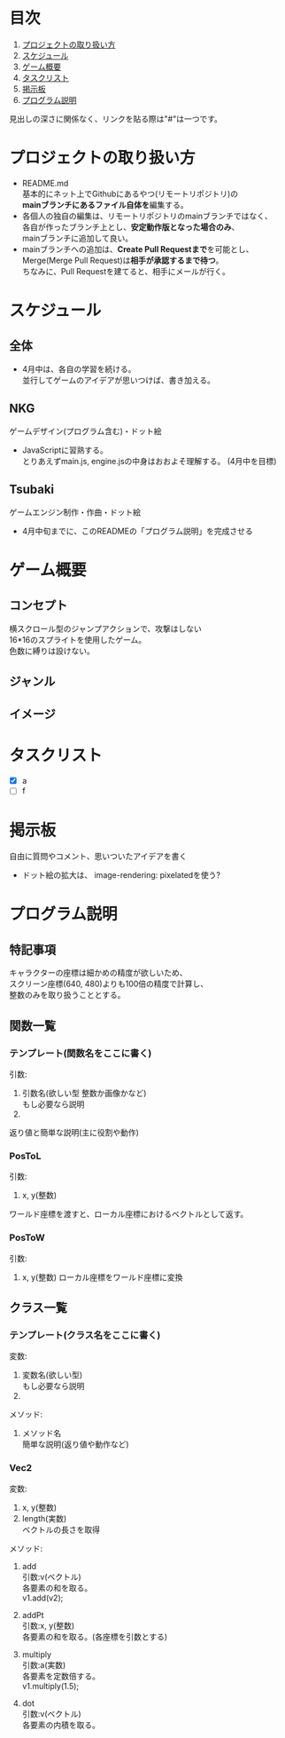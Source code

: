 # 目次
1. [プロジェクトの取り扱い方](#プロジェクトの取り扱い方)
1. [スケジュール](#スケジュール)
1. [ゲーム概要](#ゲーム概要)
1. [タスクリスト](#タスクリスト)
1. [掲示板](#掲示板)
1. [プログラム説明](#プログラム説明)

見出しの深さに関係なく、リンクを貼る際は"#"は一つです。

# プロジェクトの取り扱い方
- 	README.md  
	基本的にネット上でGithubにあるやつ(リモートリポジトリ)の  
	**mainブランチにあるファイル自体を**編集する。  
-	各個人の独自の編集は、リモートリポジトリのmainブランチではなく、  
	各自が作ったブランチ上とし、**安定動作版となった場合のみ**、  
	mainブランチに追加して良い。
- 	mainブランチへの追加は、**Create Pull Requestまで**を可能とし、  
	Merge(Merge Pull Request)は**相手が承認するまで待つ**。  
	ちなみに、Pull Requestを建てると、相手にメールが行く。

# スケジュール
## 全体
- 	4月中は、各自の学習を続ける。  
	並行してゲームのアイデアが思いつけば、書き加える。

## NKG
ゲームデザイン(プログラム含む)・ドット絵
- 	JavaScriptに習熟する。  
	とりあえずmain.js, engine.jsの中身はおおよそ理解する。
	(4月中を目標)

## Tsubaki
ゲームエンジン制作・作曲・ドット絵
-	4月中旬までに、このREADMEの「プログラム説明」を完成させる

# ゲーム概要  
## コンセプト  
横スクロール型のジャンプアクションで、攻撃はしない  
16*16のスプライトを使用したゲーム。  
色数に縛りは設けない。
## ジャンル
## イメージ

# タスクリスト
- [x] a 
- [ ] f

# 掲示板
自由に質問やコメント、思いついたアイデアを書く
-	ドット絵の拡大は、
	image-rendering: pixelatedを使う?

# プログラム説明
## 特記事項
キャラクターの座標は細かめの精度が欲しいため、  
スクリーン座標(640, 480)よりも100倍の精度で計算し、  
整数のみを取り扱うこととする。

## 関数一覧
### テンプレート(関数名をここに書く)
引数:
1.	引数名(欲しい型 整数か画像かなど)  
	もし必要なら説明
2.  

返り値と簡単な説明(主に役割や動作)

### PosToL
引数:  
1. x, y(整数)

ワールド座標を渡すと、ローカル座標におけるベクトルとして返す。

### PosToW
引数:  
1.	x, y(整数)
	ローカル座標をワールド座標に変換


## クラス一覧
### テンプレート(クラス名をここに書く)
変数:
1.	変数名(欲しい型)  
	もし必要なら説明
2.  

メソッド:  
1.	メソッド名  
	簡単な説明(返り値や動作など)

### Vec2
変数:
1.	x, y(整数)
2.	length(実数)  
	ベクトルの長さを取得

メソッド:
1.	add  
	引数:v(ベクトル)  
	各要素の和を取る。  
	v1.add(v2);

2.	addPt  
	引数:x, y(整数)  
	各要素の和を取る。(各座標を引数とする)  

3.	multiply  
	引数:a(実数)  
	各要素を定数倍する。  
	v1.multiply(1.5);

4.	dot  
	引数:v(ベクトル)  
	各要素の内積を取る。  
